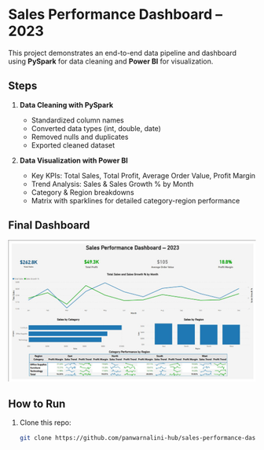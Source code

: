 # Sales Performance Dashboard – 2023

This project demonstrates an end-to-end data pipeline and dashboard using **PySpark** for data cleaning and **Power BI** for visualization.

## Steps
1. **Data Cleaning with PySpark**
   - Standardized column names
   - Converted data types (int, double, date)
   - Removed nulls and duplicates
   - Exported cleaned dataset

2. **Data Visualization with Power BI**
   - Key KPIs: Total Sales, Total Profit, Average Order Value, Profit Margin
   - Trend Analysis: Sales & Sales Growth % by Month
   - Category & Region breakdowns
   - Matrix with sparklines for detailed category-region performance

## Final Dashboard
![Dashboard Screenshot](dashboard/dashboard_screenshot.png)

## How to Run
1. Clone this repo:
   ```bash
   git clone https://github.com/panwarnalini-hub/sales-performance-dashboard.git

